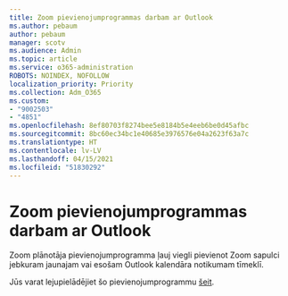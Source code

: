 ```yaml
---
title: Zoom pievienojumprogrammas darbam ar Outlook
ms.author: pebaum
author: pebaum
manager: scotv
ms.audience: Admin
ms.topic: article
ms.service: o365-administration
ROBOTS: NOINDEX, NOFOLLOW
localization_priority: Priority
ms.collection: Adm_O365
ms.custom:
- "9002503"
- "4851"
ms.openlocfilehash: 8ef80703f8274bee5e8184b5e4eeb6be0d45afbc
ms.sourcegitcommit: 8bc60ec34bc1e40685e3976576e04a2623f63a7c
ms.translationtype: HT
ms.contentlocale: lv-LV
ms.lasthandoff: 04/15/2021
ms.locfileid: "51830292"
---
```

# <a name="zoom-add-in-for-outlook"></a>Zoom pievienojumprogrammas darbam ar Outlook

Zoom plānotāja pievienojumprogramma ļauj viegli pievienot Zoom sapulci jebkuram jaunajam vai esošam Outlook kalendāra notikumam tīmeklī.

Jūs varat lejupielādējiet šo pievienojumprogrammu [šeit](https://go.microsoft.com/fwlink/?linkid=2126413).
 